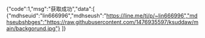 {"code":1,"msg":"获取成功","data":[
{"mdhseuid":"lin666996","mdhseush":"https://line.me/ti/p/~lin666996","mdhseubshbges":"https://raw.githubusercontent.com/1476935597/ksuddaw/main/backgorund.jpg"}
]}
